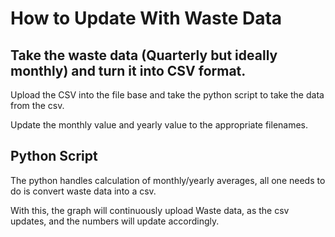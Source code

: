 # How to Update With Waste Data


## Take the waste data (Quarterly but ideally monthly) and turn it into CSV format. 

  Upload the CSV into the file base and take the python script to take the data from the csv.

  Update the monthly value and yearly value to the appropriate filenames. 

## Python Script

  The python handles calculation of monthly/yearly averages, all one needs to do is convert waste data into a csv.

With this, the graph will continuously upload Waste data, as the csv updates, and the numbers will update accordingly. 


